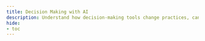 ```yaml
---
title: Decision Making with AI
description: Understand how decision-making tools change practices, can improve them but have to be questioned
hide:
- toc
---
```

